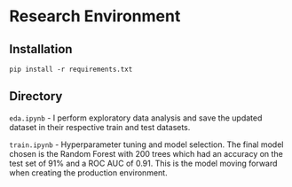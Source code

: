 # Research Environment 

## Installation

`pip install -r requirements.txt`


## Directory 

`eda.ipynb` - I perform exploratory data analysis and save the updated dataset in their respective train and test datasets.

`train.ipynb` - Hyperparameter tuning and model selection. The final model chosen is the Random Forest with 200 trees which had an accuracy on the test set of 91% and a ROC AUC of 0.91. This is the model moving forward when creating the production environment.